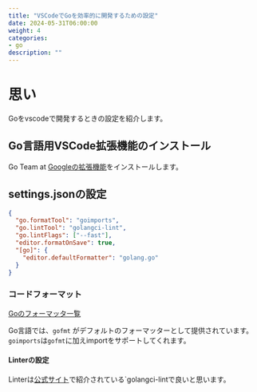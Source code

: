 ```yaml
---
title: "VSCodeでGoを効率的に開発するための設定"
date: 2024-05-31T06:00:00
weight: 4
categories:
- go
description: ""
---
```


# 思い

Goをvscodeで開発するときの設定を紹介します。

## Go言語用VSCode拡張機能のインストール

Go Team at [Googleの拡張機能](https://marketplace.visualstudio.com/items?itemName=golang.Go)をインストールします。

## settings.jsonの設定

```json
{
  "go.formatTool": "goimports",
  "go.lintTool": "golangci-lint",
  "go.lintFlags": ["--fast"],
  "editor.formatOnSave": true,
  "[go]": {
    "editor.defaultFormatter": "golang.go"
  }
}
```

### コードフォーマット

[Goのフォーマッタ一覧](https://github.com/life4/awesome-go-code-formatters)

Go言語では、`gofmt` がデフォルトのフォーマッターとして提供されています。`goimports`は`gofmt`に加えimportをサポートしてくれます。

#### Linterの設定

Linterは[公式サイト](https://golangci-lint.run/usage/linters/)で紹介されている`golangci-lintで良いと思います。
